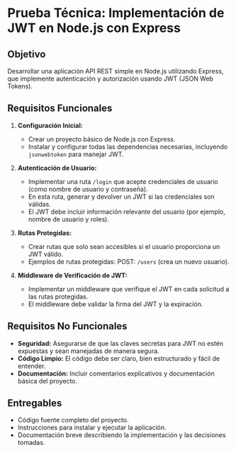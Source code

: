 # Prueba Técnica: Implementación de JWT en Node.js con Express

## Objetivo
Desarrollar una aplicación API REST simple en Node.js utilizando Express, que implemente autenticación y autorización usando JWT (JSON Web Tokens).

## Requisitos Funcionales

1. **Configuración Inicial:**
   - Crear un proyecto básico de Node.js con Express.
   - Instalar y configurar todas las dependencias necesarias, incluyendo `jsonwebtoken` para manejar JWT.

2. **Autenticación de Usuario:**
   - Implementar una ruta `/login` que acepte credenciales de usuario (como nombre de usuario y contraseña).
   - En esta ruta, generar y devolver un JWT si las credenciales son válidas.
   - El JWT debe incluir información relevante del usuario (por ejemplo, nombre de usuario y roles).

3. **Rutas Protegidas:**
   - Crear rutas que solo sean accesibles si el usuario proporciona un JWT válido.
   - Ejemplos de rutas protegidas: POST: `/users` (crea un nuevo usuario).

4. **Middleware de Verificación de JWT:**
   - Implementar un middleware que verifique el JWT en cada solicitud a las rutas protegidas.
   - El middleware debe validar la firma del JWT y la expiración.
   
## Requisitos No Funcionales

- **Seguridad:** Asegurarse de que las claves secretas para JWT no estén expuestas y sean manejadas de manera segura.
- **Código Limpio:** El código debe ser claro, bien estructurado y fácil de entender.
- **Documentación:** Incluir comentarios explicativos y documentación básica del proyecto.

## Entregables

- Código fuente completo del proyecto.
- Instrucciones para instalar y ejecutar la aplicación.
- Documentación breve describiendo la implementación y las decisiones tomadas.
